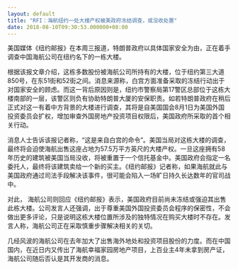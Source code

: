```yaml
---
layout: default
title: "RFI：海航纽约一处大楼产权被美政府冻结调查，或没收处置"
date: 2018-08-10T09:30:53.000000+08:00
---
```


美国媒体《纽约邮报》在本周三报道，特朗普政府以具体国家安全为由，正在着手调查中国海航公司在纽约名下的一栋大楼。

根据该报文章介绍，这栋多数股份被海航公司所持有的大楼，位于纽约第三大道850号，在东51街和52街之间。消息来源称，白宫方面准备采取的冻结行动出于对国家安全的顾虑。而这一背后原因则是，纽约市警察局第17警区总部位于这栋大楼南部的一层，该警区则负有协助特朗普大厦的安保职责。如若特朗普政府在稍后正式对这一有着中方背景的大楼进行调查，其将是自美国国会8月1日为美国外国投资委员会扩权，增加审查外国房地产投资项目权限后，美国政府所采取的首个相关行动。

消息人士告诉该报记者称，“这是来自白宫的命令”。美国当局对这栋大楼的调查，最终将会迫使海航出售这座占地为57.5万平方英尺的大楼产权。一旦这座拥有58年历史的建筑被美国当局没收，将被重置于一个信托基金中。美国政府会指定一名委托人，最终将该建筑卖给一个新的买主。《纽约邮报》记者称，如果海航就此与美国政府通过司法手段解决该事件，很可能会陷入一场旷日持久长达数年的官司战中。

对此， 海航公司则回应《纽约邮报》表示，美国政府目前尚未冻结或强迫其出售此栋大楼。公司发言人还强调，出于尊重美国外国投资委员会程序的保密性，不会做出更多评论，只是说明这栋大楼位置所涉及的独特情况在购买大楼时不存在。发言人称，海航公司正在采取慎重步骤解决相关的关切。

几经风波的海航公司在去年加大了出售海外地处和投资项目股份的力度。而在中国国内，在近日内又传出了海航幸福家园房地产项目，上百业主4年未拿到房产证，海航公司随后否认是其开发商的消息。

